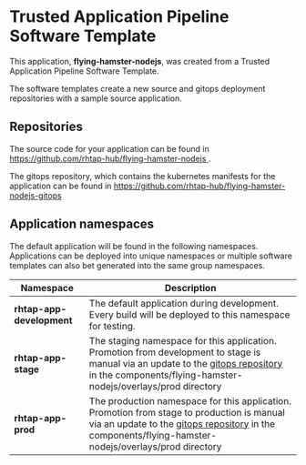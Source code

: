 # Trusted Application Pipeline Software Template

This application, **flying-hamster-nodejs**, was created from a Trusted Application Pipeline Software Template.

The software templates create a new source and gitops deployment repositories with a sample source application. 

## Repositories

The source code for your application can be found in [https://github.com/rhtap-hub/flying-hamster-nodejs ](https://github.com/rhtap-hub/flying-hamster-nodejs ).
 
The gitops repository, which contains the kubernetes manifests for the application can be found in 
[https://github.com/rhtap-hub/flying-hamster-nodejs-gitops ](https://github.com/rhtap-hub/flying-hamster-nodejs-gitops ) 

## Application namespaces 

The default application will be found in the following namespaces. Applications can be deployed into unique namespaces or multiple software templates can also bet generated into the same group namespaces.  

|  Namespace   |  Description   |  
| -------- | -------- |   
| **rhtap-app-development** | The default application during development. Every build will be deployed to this namespace for testing. | 
| **rhtap-app-stage** | The staging namespace for this application. Promotion from development to stage is manual via an update to the [gitops repository](https://github.com/rhtap-hub/flying-hamster-nodejs-gitops ) in the components/flying-hamster-nodejs/overlays/prod directory |  
| **rhtap-app-prod** | The production namespace for this application. Promotion from stage to production is manual via an update to the [gitops repository](https://github.com/rhtap-hub/flying-hamster-nodejs-gitops ) in the components/flying-hamster-nodejs/overlays/prod directory | 
